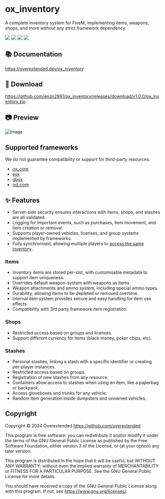 # ox_inventory

A complete inventory system for FiveM, implementing items, weapons, shops, and more without any strict framework dependency.

![](https://img.shields.io/github/downloads/overextended/ox_inventory/total?logo=github)
![](https://img.shields.io/github/downloads/overextended/ox_inventory/latest/total?logo=github)
![](https://img.shields.io/github/contributors/overextended/ox_inventory?logo=github)
![](https://img.shields.io/github/v/release/overextended/ox_inventory?logo=github)

## 📚 Documentation

https://overextended.dev/ox_inventory

## 💾 Download

https://github.com/enzo2991/ox_inventory/releases/download/v1.0.0/ox_inventory.zip

## 📷 Preview
![image](https://github.com/user-attachments/assets/8fce7775-fbd1-43e8-9bbc-359a5cde5bd0)

## Supported frameworks

We do not guarantee compatibility or support for third-party resources.

- [ox_core](https://github.com/overextended/ox_core)
- [esx](https://github.com/esx-framework/esx_core)
- [qbox](https://github.com/Qbox-project/qbx_core)
- [nd_core](https://github.com/ND-Framework/ND_Core)

## ✨ Features

- Server-side security ensures interactions with items, shops, and stashes are all validated.
- Logging for important events, such as purchases, item movement, and item creation or removal.
- Supports player-owned vehicles, licenses, and group systems implemented by frameworks.
- Fully synchronised, allowing multiple players to [access the same inventory](https://user-images.githubusercontent.com/65407488/230926091-c0033732-d293-48c9-9d62-6f6ae0a8a488.mp4).

### Items

- Inventory items are stored per-slot, with customisable metadata to support item uniqueness.
- Overrides default weapon-system with weapons as items.
- Weapon attachments and ammo system, including special ammo types.
- Durability, allowing items to be depleted or removed overtime.
- Internal item system provides secure and easy handling for item use effects.
- Compatibility with 3rd party framework item registration.

### Shops

- Restricted access based on groups and licenses.
- Support different currency for items (black money, poker chips, etc).

### Stashes

- Personal stashes, linking a stash with a specific identifier or creating per-player instances.
- Restricted access based on groups.
- Registration of new stashes from any resource.
- Containers allow access to stashes when using an item, like a paperbag or backpack.
- Access gloveboxes and trunks for any vehicle.
- Random item generation inside dumpsters and unowned vehicles.

## Copyright

Copyright © 2024 Overextended <https://github.com/overextended>

This program is free software: you can redistribute it and/or modify it under the terms of the GNU General Public License as published by the Free Software Foundation, either version 3 of the License, or (at your option) any later version.

This program is distributed in the hope that it will be useful, but WITHOUT ANY WARRANTY; without even the implied warranty of MERCHANTABILITY or FITNESS FOR A PARTICULAR PURPOSE. See the GNU General Public License for more details.

You should have received a copy of the GNU General Public License along with this program. If not, see <https://www.gnu.org/licenses/>.
